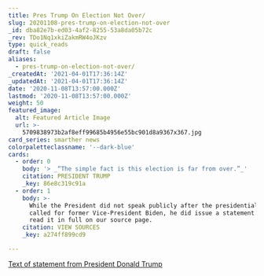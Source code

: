 ```yaml
---
title: Pres Trump On Election Not Over/
slug: 20201108-pres-trump-on-election-not-over
_id: dba82e7b-ed03-4af2-8255-53a8da05b72c
_rev: TDo1Nq1xkiZakmRW4oJKzv
type: quick_reads
draft: false
aliases:
  - pres-trump-on-election-not-over/
_createdAt: '2021-04-01T17:36:14Z'
_updatedAt: '2021-04-01T17:36:14Z'
date: '2020-11-08T13:57:00.000Z'
lastmod: '2020-11-08T13:57:00.000Z'
weight: 50
featured_image:
  alt: Featured Article Image
  url: >-
    5709838973b2af8eff99685b4956e55bc901d8a9367x367.jpg
card_series: smarther news
colorpaletteclassname: '--dark-blue'
cards:
  - order: 0
    body: '> _“The simple fact is this election is far from over.”_'
    citation: PRESIDENT TRUMP
    _key: 86e8c319c91a
  - order: 1
    body: >-
      While the President did not speak publicly after the presidential race was
      called for former Vice-President Biden, he did issue a statement. You can
      read it in full on our source page.
    citation: VIEW SOURCES
    _key: a274ff899cd9

---
```

[Text of statement from President Donald Trump](https://apnews.com/article/transcript-statement-donald-trump-c809d17b5cd34048e1a5e9bbb4b73cb7)